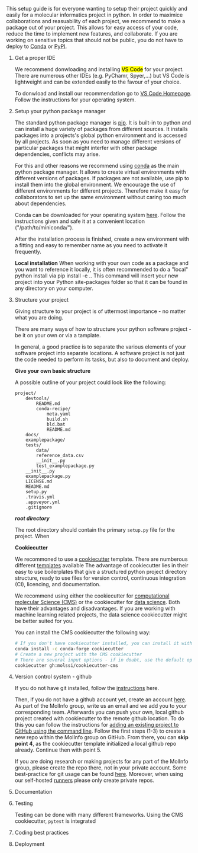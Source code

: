 This setup guide is for everyone wanting to setup their project quickly and easily for a molecular informatics project in python.
In order to maximice collaborations and reasuability of each project, we recommend to make a package out of your project.
This allows for easy access of your code, reduce the time to implement new features, and collaborate. 
If you are working on sensitive topics that should not be public, you do not have to deploy to [Conda](https://anaconda.org/) or [PyPI](https://pypi.org/).

1. Get a proper IDE

    We recommend donwloading and installing <mark>VS Code</mark> for your project.
    There are numerous other IDEs (e.g. PyChamr, Spyer,...) but VS Code is lightweight and can be extended easily to the favour of your choice.

    To donwload and install our recommendation go to [VS Code Homepage](https://code.visualstudio.com/download). Follow the instructions for your operating system.


2. Setup your python package manager

    The standard python package manager is [pip](https://pypi.org/project/pip/). It is built-in to python and can install a huge variety of packages from different sources. It installs packages into a projects's global python environment and is accessed by all projects.
    As soon as you need to manage different versions of particular packages that might interfer with other package dependencies, conflicts may arise.

    For this and other reasons we recommend using [conda](https://docs.conda.io/projects/conda/en/latest/) as the main python package manager. It allows to create virtual environments with different versions of packages.
    If packages are not available, use pip to install them into the global environment.
    We encourage the use of different environments for different projects. 
    Therefore make it easy for collaborators to set up the same environment without caring too much about dependencies.

    Conda can be downloaded for your operating system [here](https://docs.conda.io/projects/conda/en/latest/user-guide/install/index.html). Follow the instructions given and safe it at a convenient location ("/path/to/miniconda/").

    After the installation process is finished, create a new environment with a fitting and easy to remember name as you need to activate it frequently.

    **Local installation**
    When working with your own code as a package and you want to reference it locally, it is often recommended to do a "local" python install via pip install -e .. This command will insert your new project into your Python site-packages folder so that it can be found in any directory on your computer.
    
3. Structure your project

    Giving structure to your project is of uttermost importance - no matter what you are doing.

    There are many ways of how to structure your python software project - be it on your own or via a tamplate.

    In general, a good practice is to separate the various elements of your software project into separate locations. A software project is not just the code needed to perform its tasks, but also to document and deploy.

    **Give your own basic structure**

    A possible outline of your project could look like the following:
    ```
    project/
        devtools/
            README.md
            conda-recipe/
                meta.yaml
                build.sh
                bld.bat
                README.md
        docs/
        examplepackage/
        tests/
            data/
            reference_data.csv
            __init__.py
            test_examplepackage.py
        __init__.py
        examplepackage.py
        LICENSE.md
        README.md
        setup.py
        .travis.yml
        .appveyor.yml
        .gitignore
    ```

    ***root directory***

    The root directory should contain the primary `setup.py` file for the project. When 
    

    **Cookiecutter**

    We recommoned to use a [cookiecutter](https://github.com/cookiecutter/cookiecutter) template. There are numberous different [templates](https://github.com/search?q=cookiecutter&type=Repositories) available
    The advantage of cookiecutter lies in their easy to use boilerplates that give a structured python project directory structure, ready to use files for version control, continuous integration (CI), licencing, and documentation.
    
    We recommend using either the cookiecutter for [computational molecular Science (CMS)](https://github.com/MolSSI/cookiecutter-cms) or the cookiecutter for [data science](https://drivendata.github.io/cookiecutter-data-science/#cookiecutter-data-science).
    Both have their advantages and disadvantages. If you are working with machine learning related projects, the data science cookiecutter might be better suited for you.

    You can install the CMS cookiecutter the following way:
    ```bash
    # If you don't have cookiecutter installed, you can install it with pip or conda
    conda install -c conda-forge cookiecutter
    # Create a new project with the CMS cookiecutter
    # There are several input options - if in doubt, use the default options
    cookiecutter gh:molssi/cookiecutter-cms
    ```

4. Version control system - github

    If you do not have git installed, follow the [instructions](https://git-scm.com/downloads) here.

    Then, if you do not have a github account yet, create an account [here](https://github.com/).
    As part of the MolInfo group, write us an email and we add you to your corresponding team.
    Afterwards you can push your own, local github project created with cookiecutter to the remote github location.
    To do this you can follow the instructions for [adding an existing project to GitHub using the command line](https://docs.github.com/en/get-started/importing-your-projects-to-github/importing-source-code-to-github/adding-locally-hosted-code-to-github#adding-a-local-repository-to-github-using-git). Follow the first steps (1-3) to create a new repo within the MolInfo group on GitHub. From there, you can **skip point 4**, as the cookiecutter template initialized a local github repo already.
    Continue then with point 5.

    If you are doing research or making projects for any part of the MolInfo group, please create the repo there, not in your private account.
    Some best-practice for git usage can be found [here]().
    Moreover, when using our self-hosted [runners]() please only create private repos.

5. Documentation

6. Testing
    
    Testing can be done with many different frameworks. Using the CMS cookiecutter, `pytest` is integrated

7. Coding best practices

8. Deployment




    

    





